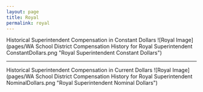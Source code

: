 ```yaml
---
layout: page
title: Royal
permalink: royal
---
```



Historical Superintendent Compensation in Constant Dollars
![Royal Image](pages/WA School District Compensation History for Royal Superintendent ConstantDollars.png "Royal Superintendent Constant Dollars")

___

Historical Superintendent Compensation in Current Dollars
![Royal Image](pages/WA School District Compensation History for Royal Superintendent NominalDollars.png "Royal Superintendent Nominal Dollars")